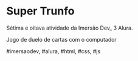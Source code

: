 # Super Trunfo

Sétima e oitava atividade da Imersão Dev_ 3 Alura.

Jogo de duelo de cartas com o computador

#imersaodev, #alura, #html, #css, #js

